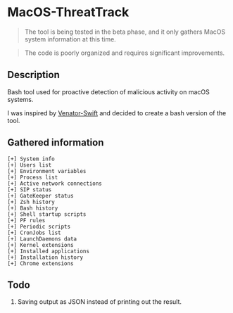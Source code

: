 # MacOS-ThreatTrack

> The tool is being tested in the beta phase, and it only gathers MacOS system information at this time.

> The code is poorly organized and requires significant improvements.

## Description

Bash tool used for proactive detection of malicious activity on macOS systems.

I was inspired by [Venator-Swift](https://github.com/richiercyrus/Venator-Swift) and decided to create a bash version of the tool.

## Gathered information

```
[+] System info
[+] Users list
[+] Environment variables
[+] Process list
[+] Active network connections
[+] SIP status
[+] GateKeeper status
[+] Zsh history
[+] Bash history
[+] Shell startup scripts
[+] PF rules
[+] Periodic scripts
[+] CronJobs list
[+] LaunchDaemons data
[+] Kernel extensions
[+] Installed applications
[+] Installation history
[+] Chrome extensions
```

## Todo

1) Saving output as JSON instead of printing out the result.
